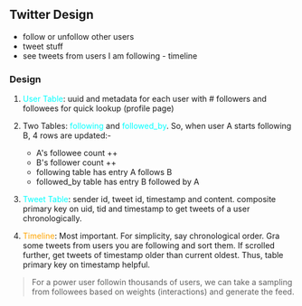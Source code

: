 ## Twitter Design

- follow or unfollow other users
- tweet stuff
- see tweets from users I am following - timeline

### Design

1. <font color="cyan">User Table</font>: uuid and metadata for each user with # followers and followees for quick lookup (profile page)
2. Two Tables: <font color="cyan">following</font> and <font color="cyan">followed_by</font>. So, when user A starts following B, 4 rows are updated:- 
    - A's followee count ++
    - B's follower count ++
    - following table has entry A follows B
    - followed_by table has entry B followed by A
3. <font color="cyan">Tweet Table</font>: sender id, tweet id, timestamp and content. composite primary key on uid, tid and timestamp to get tweets of a user chronologically.

4. <font color="orange">Timeline</font>: Most important. For simplicity, say chronological order. Gra some tweets from users you are following and sort them. If scrolled further, get tweets of timestamp older than current oldest. Thus, table primary key on timestamp helpful. 

> For a power user followin thousands of users, we can take a sampling from followees based on weights (interactions) and generate the feed. 